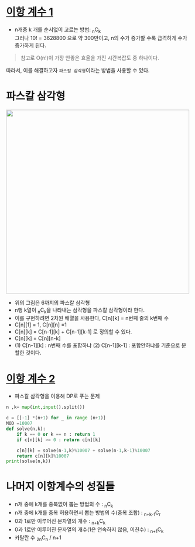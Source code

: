 # [이항 계수 1](https://www.acmicpc.net/problem/11050)
- n개중 k 개를 순서없이 고르는 방법: <sub>n</sub>C<sub>k</sub>  
그러나 10! = 3628800 으로 약 300만이고, n의 수가 증가할 수록 급격하게 수가 증가하게 된다.  
> 참고로 O(n!)이 가장 안좋은 효율을 가진 시간복잡도 중 하나이다.  

따라서, 이를 해결하고자 `파스칼 삼각형`이라는 방법을 사용할 수 있다. 

# 파스칼 삼각형
<img width = "500" src ="https://user-images.githubusercontent.com/87055456/162268993-32125143-39f9-450c-a308-23d54a79f324.png">  

- 위의 그림은 6까지의 파스칼 삼각형  
- n행 k열이 <sub>n</sub>C<sub>k</sub>을 나타내는 삼각형을 파스칼 삼각형이라 한다.  
- 이를 구현하려면 2차원 배열을 사용한다, C[n][k] = n번째 줄의 k번째 수  
- C[n][1] = 1, C[n][n] =1   
- C[n][k] = C[n-1][k] + C[n-1][k-1] 로 정의할 수 있다.  
- C[n][k] = C[n][n-k]  
- (1) C[n-1][k] :  n번째 수를 포함하냐 (2) C[n-1][k-1] :  포함안하냐를 기준으로 분할한 것이다.   

# [이항 계수 2](https://www.acmicpc.net/problem/11051)
- 파스칼 삼각형을 이용해 DP로 푸는 문제
```python
n ,k= map(int,input().split())

c = [[-1] *(n+1) for _ in range (n+1)]
MOD =10007
def solve(n,k):
    if k == 0 or k == n : return 1
    if c[n][k] >= 0 : return c[n][k]

    c[n][k] = solve(n-1,k)%10007 + solve(n-1,k-1)%10007
    return c[n][k]%10007
print(solve(n,k))
```
# 나머지 이항계수의 성질들
- n개 중에 k개를 중복없이 뽑는 방법의 수 : <sub>n</sub>C<sub>k</sub>  
- n개 중에 k개를 중복 허용하면서 뽑는 방법의 수(중복 조합) : <sub>n+k-1</sub>C<sub>r</sub>  
- 0과 1로만 이루어진 문자열의 개수 : <sub>n+k</sub>C<sub>k</sub>  
- 0과 1로만 이루어진 문자열의 개수(1은 연속하지 않음, 이친수) : <sub>n+1</sub>C<sub>k</sub> 
- 카탈란 수 <sub>2n</sub>C<sub>n</sub> / n+1

